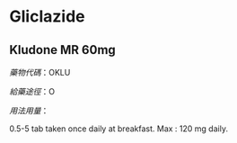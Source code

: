 # Gliclazide

## Kludone MR 60mg

*藥物代碼*：OKLU

*給藥途徑*：O

*用法用量*：

0.5-5 tab taken once daily at breakfast. 
Max : 120 mg daily.

